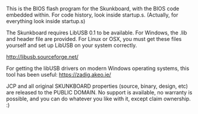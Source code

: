 This is the BIOS flash program for the Skunkboard, with the BIOS code embedded within. For code history,
look inside startup.s. (Actually, for everything look inside startup.s)

The Skunkboard requires LibUSB 0.1 to be available. For Windows, the .lib and header file are provided. 
For Linux or OSX, you must get these files yourself and set up LibUSB on your system correctly.

http://libusb.sourceforge.net/

For getting the libUSB drivers on modern Windows operating systems, this tool has been useful:
https://zadig.akeo.ie/

JCP and all original SKUNKBOARD properties (source, binary, design, etc) are released to the PUBLIC DOMAIN. No support is available, no warranty is possible, and you can do whatever you like with it, except claim ownership. :)

